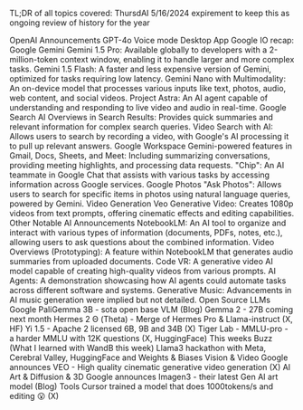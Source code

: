 TL;DR of all topics covered: ThursdAI 5/16/2024 expirement to keep this as ongoing review of history for the year

OpenAI Announcements
GPT-4o
Voice mode
Desktop App
Google IO recap:
Google Gemini
Gemini 1.5 Pro: Available globally to developers with a 2-million-token context window, enabling it to handle larger and more complex tasks.
Gemini 1.5 Flash: A faster and less expensive version of Gemini, optimized for tasks requiring low latency.
Gemini Nano with Multimodality: An on-device model that processes various inputs like text, photos, audio, web content, and social videos.
Project Astra: An AI agent capable of understanding and responding to live video and audio in real-time.
Google Search
AI Overviews in Search Results: Provides quick summaries and relevant information for complex search queries.
Video Search with AI: Allows users to search by recording a video, with Google's AI processing it to pull up relevant answers.
Google Workspace
Gemini-powered features in Gmail, Docs, Sheets, and Meet: Including summarizing conversations, providing meeting highlights, and processing data requests.
"Chip": An AI teammate in Google Chat that assists with various tasks by accessing information across Google services.
Google Photos
"Ask Photos": Allows users to search for specific items in photos using natural language queries, powered by Gemini.
Video Generation
Veo Generative Video: Creates 1080p videos from text prompts, offering cinematic effects and editing capabilities.
Other Notable AI Announcements
NotebookLM: An AI tool to organize and interact with various types of information (documents, PDFs, notes, etc.), allowing users to ask questions about the combined information.
Video Overviews (Prototyping): A feature within NotebookLM that generates audio summaries from uploaded documents.
Code VR: A generative video AI model capable of creating high-quality videos from various prompts.
AI Agents: A demonstration showcasing how AI agents could automate tasks across different software and systems.
Generative Music: Advancements in AI music generation were implied but not detailed.
Open Source LLMs
Google PaliGemma 3B - sota open base VLM (Blog)
Gemma 2 - 27B coming next month
Hermes 2 Θ (Theta) - Merge of Hermes Pro & Llama-instruct (X, HF)
Yi 1.5 - Apache 2 licensed 6B, 9B and 34B (X)
Tiger Lab - MMLU-pro - a harder MMLU with 12K questions (X, HuggingFace)
This weeks Buzz (What I learned with WandB this week)
Llama3 hackathon with Meta, Cerebral Valley, HuggingFace and Weights & Biases
Vision & Video
Google announces VEO - High quality cinematic generative video generation (X)
AI Art & Diffusion & 3D
Google announces Imagen3 - their latest Gen AI art model (Blog)
Tools
Cursor trained a model that does 1000tokens/s and editing 😮 (X)
